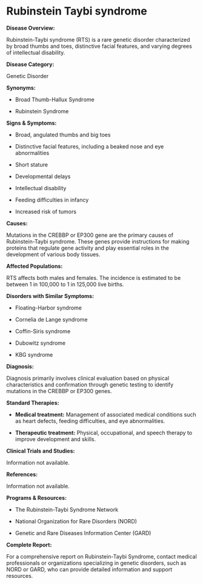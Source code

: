 # Rubinstein Taybi syndrome

**Disease Overview:**
Rubinstein-Taybi syndrome (RTS) is a rare genetic disorder characterized by broad thumbs and toes, distinctive facial features, and varying degrees of intellectual disability.

**Disease Category:**
Genetic Disorder

**Synonyms:**
- Broad Thumb-Hallux Syndrome
- Rubinstein Syndrome

**Signs & Symptoms:**
- Broad, angulated thumbs and big toes
- Distinctive facial features, including a beaked nose and eye abnormalities
- Short stature
- Developmental delays
- Intellectual disability
- Feeding difficulties in infancy
- Increased risk of tumors

**Causes:**
Mutations in the CREBBP or EP300 gene are the primary causes of Rubinstein-Taybi syndrome. These genes provide instructions for making proteins that regulate gene activity and play essential roles in the development of various body tissues.

**Affected Populations:**
RTS affects both males and females. The incidence is estimated to be between 1 in 100,000 to 1 in 125,000 live births.

**Disorders with Similar Symptoms:**
- Floating-Harbor syndrome
- Cornelia de Lange syndrome
- Coffin-Siris syndrome
- Dubowitz syndrome
- KBG syndrome

**Diagnosis:**
Diagnosis primarily involves clinical evaluation based on physical characteristics and confirmation through genetic testing to identify mutations in the CREBBP or EP300 genes.

**Standard Therapies:**
- **Medical treatment:** Management of associated medical conditions such as heart defects, feeding difficulties, and eye abnormalities.
- **Therapeutic treatment:** Physical, occupational, and speech therapy to improve development and skills.

**Clinical Trials and Studies:**
Information not available.

**References:**
Information not available.

**Programs & Resources:**
- The Rubinstein-Taybi Syndrome Network
- National Organization for Rare Disorders (NORD)
- Genetic and Rare Diseases Information Center (GARD)

**Complete Report:**
For a comprehensive report on Rubinstein-Taybi Syndrome, contact medical professionals or organizations specializing in genetic disorders, such as NORD or GARD, who can provide detailed information and support resources.
